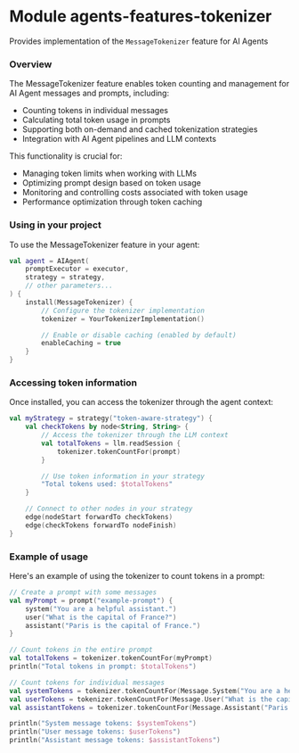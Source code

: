 # Module agents-features-tokenizer

Provides implementation of the `MessageTokenizer` feature for AI Agents

### Overview

The MessageTokenizer feature enables token counting and management for AI Agent messages and prompts, including:
- Counting tokens in individual messages
- Calculating total token usage in prompts
- Supporting both on-demand and cached tokenization strategies
- Integration with AI Agent pipelines and LLM contexts

This functionality is crucial for:
- Managing token limits when working with LLMs
- Optimizing prompt design based on token usage
- Monitoring and controlling costs associated with token usage
- Performance optimization through token caching

### Using in your project

To use the MessageTokenizer feature in your agent:

```kotlin
val agent = AIAgent(
    promptExecutor = executor,
    strategy = strategy,
    // other parameters...
) {
    install(MessageTokenizer) {
        // Configure the tokenizer implementation
        tokenizer = YourTokenizerImplementation()

        // Enable or disable caching (enabled by default)
        enableCaching = true
    }
}
```

### Accessing token information

Once installed, you can access the tokenizer through the agent context:

```kotlin
val myStrategy = strategy("token-aware-strategy") {
    val checkTokens by node<String, String> {
        // Access the tokenizer through the LLM context
        val totalTokens = llm.readSession {
            tokenizer.tokenCountFor(prompt)
        }

        // Use token information in your strategy
        "Total tokens used: $totalTokens"
    }

    // Connect to other nodes in your strategy
    edge(nodeStart forwardTo checkTokens)
    edge(checkTokens forwardTo nodeFinish)
}
```

### Example of usage

Here's an example of using the tokenizer to count tokens in a prompt:

```kotlin
// Create a prompt with some messages
val myPrompt = prompt("example-prompt") {
    system("You are a helpful assistant.")
    user("What is the capital of France?")
    assistant("Paris is the capital of France.")
}

// Count tokens in the entire prompt
val totalTokens = tokenizer.tokenCountFor(myPrompt)
println("Total tokens in prompt: $totalTokens")

// Count tokens for individual messages
val systemTokens = tokenizer.tokenCountFor(Message.System("You are a helpful assistant."))
val userTokens = tokenizer.tokenCountFor(Message.User("What is the capital of France?"))
val assistantTokens = tokenizer.tokenCountFor(Message.Assistant("Paris is the capital of France."))

println("System message tokens: $systemTokens")
println("User message tokens: $userTokens")
println("Assistant message tokens: $assistantTokens")
```
